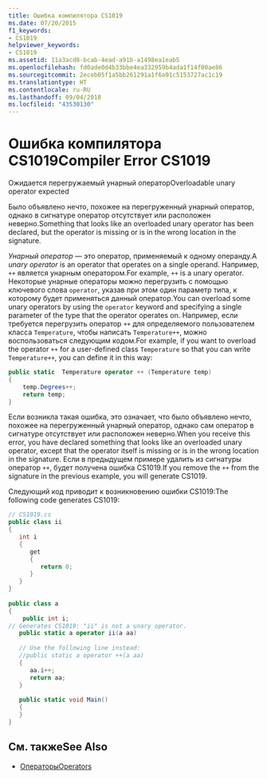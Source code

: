 ```yaml
---
title: Ошибка компилятора CS1019
ms.date: 07/20/2015
f1_keywords:
- CS1019
helpviewer_keywords:
- CS1019
ms.assetid: 11a3acd8-bcab-4ead-a91b-a1498ea1eab5
ms.openlocfilehash: fd0ade0d4b33bbe4ea332959b4ada1f14f00ae86
ms.sourcegitcommit: 2eceb05f1a5bb261291a1f6a91c5153727ac1c19
ms.translationtype: HT
ms.contentlocale: ru-RU
ms.lasthandoff: 09/04/2018
ms.locfileid: "43530130"
---
```

# <a name="compiler-error-cs1019"></a><span data-ttu-id="b6ad3-102">Ошибка компилятора CS1019</span><span class="sxs-lookup"><span data-stu-id="b6ad3-102">Compiler Error CS1019</span></span>
<span data-ttu-id="b6ad3-103">Ожидается перегружаемый унарный оператор</span><span class="sxs-lookup"><span data-stu-id="b6ad3-103">Overloadable unary operator expected</span></span>  
  
 <span data-ttu-id="b6ad3-104">Было объявлено нечто, похожее на перегруженный унарный оператор, однако в сигнатуре оператор отсутствует или расположен неверно.</span><span class="sxs-lookup"><span data-stu-id="b6ad3-104">Something that looks like an overloaded unary operator has been declared, but the operator is missing or is in the wrong location in the signature.</span></span>  
  
 <span data-ttu-id="b6ad3-105">*Унарный оператор* — это оператор, применяемый к одному операнду.</span><span class="sxs-lookup"><span data-stu-id="b6ad3-105">A *unary operator* is an operator that operates on a single operand.</span></span> <span data-ttu-id="b6ad3-106">Например, `++` является унарным оператором.</span><span class="sxs-lookup"><span data-stu-id="b6ad3-106">For example, `++` is a unary operator.</span></span> <span data-ttu-id="b6ad3-107">Некоторые унарные операторы можно перегрузить с помощью ключевого слова `operator`, указав при этом один параметр типа, к которому будет применяться данный оператор.</span><span class="sxs-lookup"><span data-stu-id="b6ad3-107">You can overload some unary operators by using the `operator` keyword and specifying a single parameter of the type that the operator operates on.</span></span> <span data-ttu-id="b6ad3-108">Например, если требуется перегрузить оператор `++` для определяемого пользователем класса `Temperature`, чтобы написать `Temperature++`, можно воспользоваться следующим кодом.</span><span class="sxs-lookup"><span data-stu-id="b6ad3-108">For example, if you want to overload the operator `++` for a user-defined class `Temperature` so that you can write `Temperature++`, you can define it in this way:</span></span>  
  
```csharp  
public static  Temperature operator ++ (Temperature temp)  
{  
    temp.Degrees++;  
    return temp;  
}  
```  
  
 <span data-ttu-id="b6ad3-109">Если возникла такая ошибка, это означает, что было объявлено нечто, похожее на перегруженный унарный оператор, однако сам оператор в сигнатуре отсутствует или расположен неверно.</span><span class="sxs-lookup"><span data-stu-id="b6ad3-109">When you receive this error, you have declared something that looks like an overloaded unary operator, except that the operator itself is missing or is in the wrong location in the signature.</span></span> <span data-ttu-id="b6ad3-110">Если в предыдущем примере удалить из сигнатуры оператор `++`, будет получена ошибка CS1019.</span><span class="sxs-lookup"><span data-stu-id="b6ad3-110">If you remove the `++` from the signature in the previous example, you will generate CS1019.</span></span>  
  
 <span data-ttu-id="b6ad3-111">Следующий код приводит к возникновению ошибки CS1019:</span><span class="sxs-lookup"><span data-stu-id="b6ad3-111">The following code generates CS1019:</span></span>  
  
```csharp  
// CS1019.cs  
public class ii  
{  
   int i  
   {  
      get  
      {  
         return 0;  
      }  
   }  
}  
  
public class a  
{  
    public int i;  
// Generates CS1019: "ii" is not a unary operator.  
   public static a operator ii(a aa)     
  
   // Use the following line instead:  
   //public static a operator ++(a aa)  
   {  
      aa.i++;  
      return aa;   
   }  
  
   public static void Main()  
   {  
   }  
}  
```  
  
## <a name="see-also"></a><span data-ttu-id="b6ad3-112">См. также</span><span class="sxs-lookup"><span data-stu-id="b6ad3-112">See Also</span></span>  

- [<span data-ttu-id="b6ad3-113">Операторы</span><span class="sxs-lookup"><span data-stu-id="b6ad3-113">Operators</span></span>](../../../csharp/programming-guide/statements-expressions-operators/operators.md)
